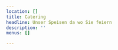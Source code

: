 ```yaml
---
location: []
title: Catering
headline: Unser Speisen da wo Sie feiern
description: ''
menus: []

---
```

